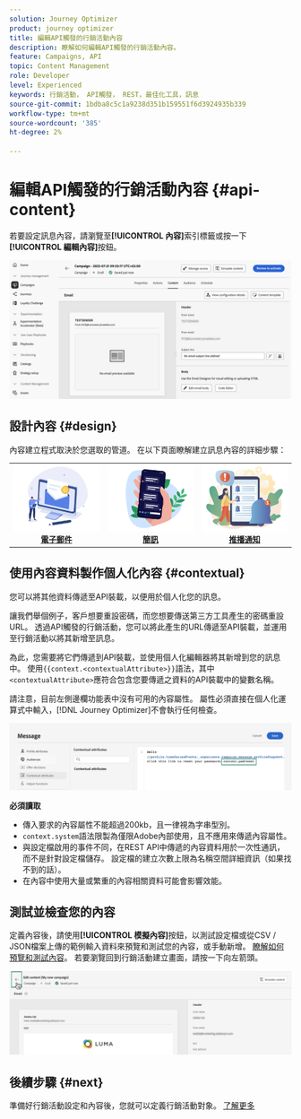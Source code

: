 ```yaml
---
solution: Journey Optimizer
product: journey optimizer
title: 編輯API觸發的行銷活動內容
description: 瞭解如何編輯API觸發的行銷活動內容。
feature: Campaigns, API
topic: Content Management
role: Developer
level: Experienced
keywords: 行銷活動， API觸發， REST，最佳化工具，訊息
source-git-commit: 1bdba8c5c1a9238d351b159551f6d3924935b339
workflow-type: tm+mt
source-wordcount: '385'
ht-degree: 2%

---
```



# 編輯API觸發的行銷活動內容 {#api-content}

若要設定訊息內容，請瀏覽至&#x200B;**[!UICONTROL 內容]**&#x200B;索引標籤或按一下&#x200B;**[!UICONTROL 編輯內容]**&#x200B;按鈕。

![](assets/campaign-content.png)

## 設計內容 {#design}

內容建立程式取決於您選取的管道。 在以下頁面瞭解建立訊息內容的詳細步驟：

<table style="table-layout:fixed"><tr style="border: 0;">
<td><a href="../email/create-email.md"><img alt="電子郵件" src="../channels/assets/do-not-localize/email.png"></a>
<div align="center"><a href="../email/create-email.md"><strong>電子郵件</strong></a></div></td>
<td><a href="../sms/create-sms.md"><img alt="簡訊" src="../channels/assets/do-not-localize/sms.png"></a>
<div align="center"><a href="../sms/create-sms.md"><strong>簡訊</strong></a></div></td>
<td><a href="../push/create-push.md"><img alt="推播" src="../channels/assets/do-not-localize/push.png"></a>
<div align="center"><a href="../push/create-push.md"><strong>推播通知</strong></a></div></td>
</tr></table>

## 使用內容資料製作個人化內容 {#contextual}

您可以將其他資料傳遞至API裝載，以便用於個人化您的訊息。

讓我們舉個例子，客戶想要重設密碼，而您想要傳送第三方工具產生的密碼重設URL。 透過API觸發的行銷活動，您可以將此產生的URL傳遞至API裝載，並運用至行銷活動以將其新增至訊息。

為此，您需要將它們傳遞到API裝載，並使用個人化編輯器將其新增到您的訊息中。 使用`{{context.<contextualAttribute>}}`語法，其中`<contextualAttribute>`應符合包含您要傳遞之資料的API裝載中的變數名稱。

請注意，目前左側邊欄功能表中沒有可用的內容屬性。 屬性必須直接在個人化運算式中輸入，[!DNL Journey Optimizer]不會執行任何檢查。

![](assets/api-triggered-context.png)

**必須讀取**

* 傳入要求的內容屬性不能超過200kb，且一律視為字串型別。
* `context.system`語法限製為僅限Adobe內部使用，且不應用來傳遞內容屬性。
* 與設定檔啟用的事件不同，在REST API中傳遞的內容資料用於一次性通訊，而不是針對設定檔儲存。 設定檔的建立次數上限為名稱空間詳細資訊（如果找不到的話）。
* 在內容中使用大量或繁重的內容相關資料可能會影響效能。

## 測試並檢查您的內容

定義內容後，請使用&#x200B;**[!UICONTROL 模擬內容]**&#x200B;按鈕，以測試設定檔或從CSV / JSON檔案上傳的範例輸入資料來預覽和測試您的內容，或手動新增。 [瞭解如何預覽和測試內容](../content-management/preview-test.md)。 若要瀏覽回到行銷活動建立畫面，請按一下向左箭頭。

![](assets/create-campaign-design.png)

## 後續步驟 {#next}

準備好行銷活動設定和內容後，您就可以定義行銷活動對象。 [了解更多](api-triggered-campaign-audience.md)
